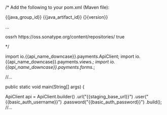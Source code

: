 /*
Add the following to your pom.xml (Maven file):

<dependency>
  <groupId>{{java_group_id}}</groupId>
  <artifactId>{{java_artifact_id}}</artifactId>
  <version>{}{version}}</version>
</dependency>

...

<repositories>
  <repository>
      <id>ossrh</id>
      <url>https://oss.sonatype.org/content/repositories/</url>
      <snapshots>
          <enabled>true</enabled>
      </snapshots>
  </repository>
</repositories>

*/

import io.{{api_name_downcase}}.payments.ApiClient;
import io.{{api_name_downcase}}.payments.views.*;
import io.{{api_name_downcase}}.payments.forms.*;

//...

public static void main(String[] args) {

  ApiClient api = ApiClient.builder()
                  .url("{{staging_base_url}}")
                  .user("{{basic_auth_username}}")
                  .password("{{basic_auth_password}}")
                  .build();
//...
